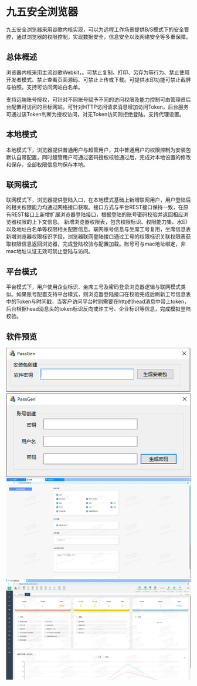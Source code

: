 # 九五安全浏览器
九五安全浏览器采用谷歌内核实现，可以为远程工作场景提供B/S模式下的安全管控，通过浏览器的权限控制，实现数据安全，信息安全以及网络安全等多重保障。

## 总体概述
浏览器内核采用主流谷歌Webkit，。可禁止复制、打印、另存为等行为、禁止使用开发者模式、禁止查看页面源码、可禁止上传或下载。可提供水印功能可禁止截屏与拍照。支持可访问网站白名单。

支持远端账号授权，可针对不同账号赋予不同的访问权限及能力控制可由管理员后台配置可访问的目标网站。可针对HTTP访问请求消息增加访问Token，后台服务可通过该Token判断为授权访问，对无Token访问则拒绝登陆。支持代理设置。
## 本地模式
本地模式下，浏览器提供普通用户与超管用户，其中普通用户的权限控制为安装包默认自带配置，同时超管用户可通过密码授权校验通过后，完成对本地设置的修改和保存，全部权限信息均保存本地。
## 联网模式
联网模式下，浏览器提供登陆入口，在本地模式基础上新增联网用户，用户登陆后的相关权限能力均通过网络接口获取。接口方式与平台REST接口保持一致，在原有REST接口上新增扩展浏览器登陆接口，根据登陆的账号密码校验并返回相应浏览器权限的上下文信息。
新增浏览器权限表，包含权限标识、权限能力集、水印以及地址白名单等权限相关配置信息。联网账号信息与坐席工号复用，坐席信息表新增浏览器权限标识字段，浏览器联网登陆接口通过工号的权限标识关联权限表获取权限信息返回浏览器，完成登陆校验与配置加载。账号可与mac地址绑定，非mac地址认证无效可禁止登陆与访问。
## 平台模式
平台模式下，用户使用企业标识、坐席工号及密码登录浏览器逻辑与联网模式类似。如果账号配置支持平台模式，则浏览器登陆接口在校验完成后刷新工号信息表中的Token与时间戳，当客户访问平台时则需要在http的head消息中带上token，后台根据head消息头的token标识反向或许工号、企业标识等信息，完成模拟登陆校验。
## 软件预览
![独立密钥安装包生成程序](https://github.com/95ykf/safe_browser/blob/master/doc/setup-generator.jpg)
![本地模式用户生成器](https://github.com/95ykf/safe_browser/blob/master/doc/local-user-generator.jpg)
![权限控制](https://github.com/95ykf/safe_browser/blob/master/doc/setting.jpg)
![云客服水印效果](https://github.com/95ykf/safe_browser/blob/master/doc/ykf-home.jpg)
